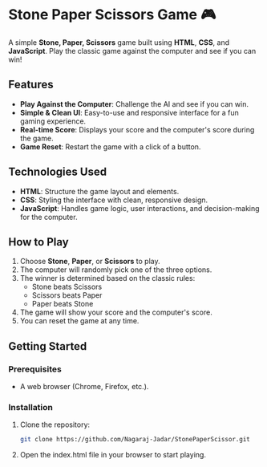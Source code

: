 # Stone Paper Scissors Game 🎮

A simple **Stone, Paper, Scissors** game built using **HTML**, **CSS**, and **JavaScript**. Play the classic game against the computer and see if you can win!

## Features

- **Play Against the Computer**: Challenge the AI and see if you can win.
- **Simple & Clean UI**: Easy-to-use and responsive interface for a fun gaming experience.
- **Real-time Score**: Displays your score and the computer's score during the game.
- **Game Reset**: Restart the game with a click of a button.

## Technologies Used

- **HTML**: Structure the game layout and elements.
- **CSS**: Styling the interface with clean, responsive design.
- **JavaScript**: Handles game logic, user interactions, and decision-making for the computer.

## How to Play

1. Choose **Stone**, **Paper**, or **Scissors** to play.
2. The computer will randomly pick one of the three options.
3. The winner is determined based on the classic rules:
   - Stone beats Scissors
   - Scissors beats Paper
   - Paper beats Stone
4. The game will show your score and the computer's score.
5. You can reset the game at any time.

## Getting Started

### Prerequisites

- A web browser (Chrome, Firefox, etc.).

### Installation

1. Clone the repository:
   ```bash
   git clone https://github.com/Nagaraj-Jadar/StonePaperScissor.git
2. Open the index.html file in your browser to start playing.
